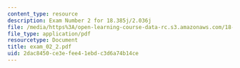 ```yaml
---
content_type: resource
description: Exam Number 2 for 18.385j/2.036j
file: /media/https%3A/open-learning-course-data-rc.s3.amazonaws.com/18-385j-nonlinear-dynamics-and-chaos-fall-2004/2dac8450ce3efee41ebdc3d6a74b14ce_exam_02_2.pdf
file_type: application/pdf
resourcetype: Document
title: exam_02_2.pdf
uid: 2dac8450-ce3e-fee4-1ebd-c3d6a74b14ce
---
```

